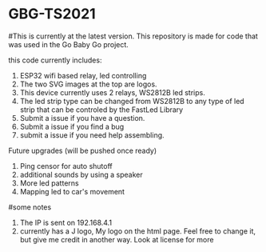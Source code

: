 # GBG-TS2021
#This is currently at the latest version.
This repository is made for code that was used in the Go Baby Go project. 

this code currently includes:
1. ESP32 wifi based relay, led controlling
2. The two SVG images at the top are logos.
3. This device currently uses 2 relays, WS2812B led strips.
4. The led strip type can be changed from WS2812B to any type of led strip that can be controled by the FastLed Library
5. Submit a issue if you have a question. 
6. Submit a issue if you find a bug
7. submit a issue if you need help assembling.

Future upgrades (will be pushed once ready)
1. Ping censor for auto shutoff
2. additional sounds by using a speaker
3. More led patterns
4. Mapping led to car's movement

#some notes
1. The IP is sent on 192.168.4.1
2. currently has a J logo, My logo on the html page. Feel free to change it, but give me credit in another way. Look at license for more
